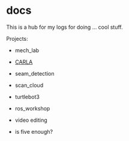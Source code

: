 # docs
This is a hub for my logs for doing ... cool stuff.

Projects:

* mech_lab
* [CARLA](https://github.com/thillRobot/carla_simulator)
* seam_detection
* scan_cloud
* turtlebot3
* ros_workshop

* video editing


* is five enough?
